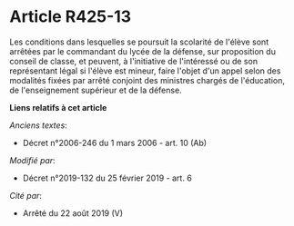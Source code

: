 # Article R425-13

Les conditions dans lesquelles se poursuit la scolarité de l'élève sont arrêtées par le commandant du lycée de la défense,
sur proposition du conseil de classe, et peuvent, à l'initiative de l'intéressé ou de son représentant légal si l'élève est
mineur, faire l'objet d'un appel selon des modalités fixées par arrêté conjoint des ministres chargés de l'éducation, de
l'enseignement supérieur et de la défense.

**Liens relatifs à cet article**

_Anciens textes_:

  - Décret n°2006-246 du 1 mars 2006 - art. 10 (Ab)

_Modifié par_:

  - Décret n°2019-132 du 25 février 2019 - art. 6

_Cité par_:

  - Arrêté du 22 août 2019 (V)

